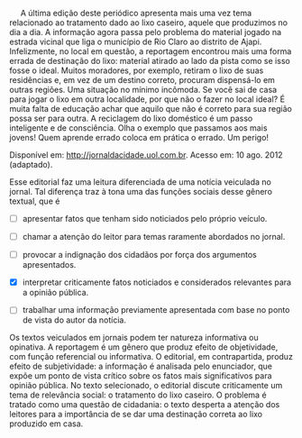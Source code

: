 

     A última edição deste periódico apresenta mais uma vez tema relacionado ao tratamento dado ao lixo caseiro, aquele que produzimos no dia a dia. A informação agora passa pelo problema do material jogado na estrada vicinal que liga o município de Rio Claro ao distrito de Ajapi. Infelizmente, no local em questão, a reportagem encontrou mais uma forma errada de destinação do lixo: material atirado ao lado da pista como se isso fosse o ideal. Muitos moradores, por exemplo, retiram o lixo de suas residências e, em vez de um destino correto, procuram dispensá-lo em outras regiões. Uma situação no mínimo incômoda. Se você sai de casa para jogar o lixo em outra localidade, por que não o fazer no local ideal? É muita falta de educação achar que aquilo que não é correto para sua região possa ser para outra. A reciclagem do lixo doméstico é um passo inteligente e de consciência. Olha o exemplo que passamos aos mais jovens! Quem aprende errado coloca em prática o errado. Um perigo!

Disponível em: http://jornaldacidade.uol.com.br. Acesso em: 10 ago. 2012 (adaptado).

Esse editorial faz uma leitura diferenciada de uma notícia veiculada no jornal. Tal diferença traz à tona uma das funções sociais desse gênero textual, que é



- [ ] apresentar fatos que tenham sido noticiados pelo próprio veículo.
- [ ] chamar a atenção do leitor para temas raramente abordados no jornal.
- [ ] provocar a indignação dos cidadãos por força dos argumentos apresentados.
- [x] interpretar criticamente fatos noticiados e considerados relevantes para a opinião pública.
- [ ] trabalhar uma informação previamente apresentada com base no ponto de vista do autor da notícia.


Os textos veiculados em jornais podem ter natureza informativa ou opinativa. A reportagem é um gênero que produz efeito de objetividade, com função referencial ou informativa. O editorial, em contrapartida, produz efeito de subjetividade: a informação é analisada pelo enunciador, que expõe um ponto de vista crítico sobre os fatos mais significativos para opinião pública. No texto selecionado, o editorial discute criticamente um tema de relevância social: o tratamento do lixo caseiro. O problema é tratado como uma questão de cidadania: o texto desperta a atenção dos leitores para a importância de se dar uma destinação correta ao lixo produzido em casa.
